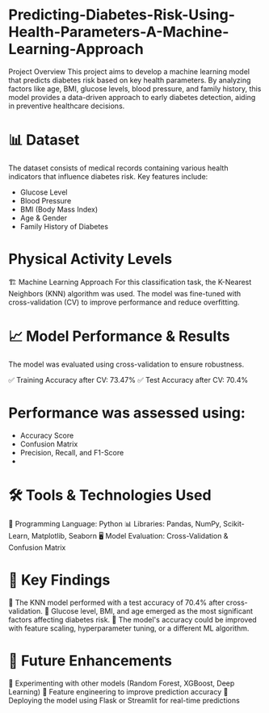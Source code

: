 # Predicting-Diabetes-Risk-Using-Health-Parameters-A-Machine-Learning-Approach
 Project Overview This project aims to develop a machine learning model that predicts diabetes risk based on key health parameters. By analyzing factors like age, BMI, glucose levels, blood pressure, and family history, this model provides a data-driven approach to early diabetes detection, aiding in preventive healthcare decisions.
# 📊 Dataset
The dataset consists of medical records containing various health indicators that influence diabetes risk. Key features include:
* Glucose Level
* Blood Pressure
* BMI (Body Mass Index)
* Age & Gender
* Family History of Diabetes
  
# Physical Activity Levels
🏗 Machine Learning Approach
For this classification task, the K-Nearest Neighbors (KNN) algorithm was used. The model was fine-tuned with cross-validation (CV) to improve performance and reduce overfitting.

# 📈 Model Performance & Results
The model was evaluated using cross-validation to ensure robustness.

✅ Training Accuracy after CV: 73.47%
✅ Test Accuracy after CV: 70.4%

# Performance was assessed using:

* Accuracy Score
* Confusion Matrix
* Precision, Recall, and F1-Score
* 
# 🛠 Tools & Technologies Used
🚀 Programming Language: Python
📊 Libraries: Pandas, NumPy, Scikit-Learn, Matplotlib, Seaborn
🖥 Model Evaluation: Cross-Validation & Confusion Matrix

# 📌 Key Findings
🔹 The KNN model performed with a test accuracy of 70.4% after cross-validation.
🔹 Glucose level, BMI, and age emerged as the most significant factors affecting diabetes risk.
🔹 The model's accuracy could be improved with feature scaling, hyperparameter tuning, or a different ML algorithm.

# 🚀 Future Enhancements
🔹 Experimenting with other models (Random Forest, XGBoost, Deep Learning)
🔹 Feature engineering to improve prediction accuracy
🔹 Deploying the model using Flask or Streamlit for real-time predictions

